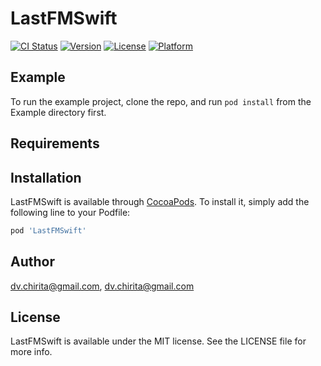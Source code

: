 # LastFMSwift

[![CI Status](https://img.shields.io/travis/dv.chirita@gmail.com/LastFMSwift.svg?style=flat)](https://travis-ci.org/dv.chirita@gmail.com/LastFMSwift)
[![Version](https://img.shields.io/cocoapods/v/LastFMSwift.svg?style=flat)](https://cocoapods.org/pods/LastFMSwift)
[![License](https://img.shields.io/cocoapods/l/LastFMSwift.svg?style=flat)](https://cocoapods.org/pods/LastFMSwift)
[![Platform](https://img.shields.io/cocoapods/p/LastFMSwift.svg?style=flat)](https://cocoapods.org/pods/LastFMSwift)

## Example

To run the example project, clone the repo, and run `pod install` from the Example directory first.

## Requirements

## Installation

LastFMSwift is available through [CocoaPods](https://cocoapods.org). To install
it, simply add the following line to your Podfile:

```ruby
pod 'LastFMSwift'
```

## Author

dv.chirita@gmail.com, dv.chirita@gmail.com

## License

LastFMSwift is available under the MIT license. See the LICENSE file for more info.
